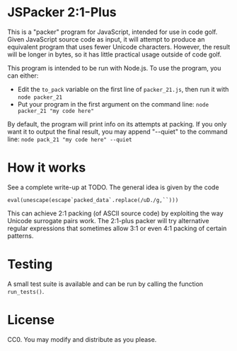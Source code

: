 # JSPacker 2:1-Plus

This is a "packer" program for JavaScript, intended for use in code golf. Given JavaScript source code as input, it will attempt to produce an equivalent program that uses fewer Unicode characters. However, the result will be longer in bytes, so it has little practical usage outside of code golf.

This program is intended to be run with Node.js. To use the program, you can either:
* Edit the `to_pack` variable on the first line of `packer_21.js`, then run it with `node packer_21`
* Put your program in the first argument on the command line: `node packer_21 "my code here"`

By default, the program will print info on its attempts at packing. If you only want it to output the final result, you may append "--quiet" to the command line: `node pack_21 "my code here" --quiet`

# How it works

See a complete write-up at TODO. The general idea is given by the code

```eval(unescape(escape`packed_data`.replace(/uD./g,``)))```

This can achieve 2:1 packing (of ASCII source code) by exploiting the way Unicode surrogate pairs work. The 2:1-plus packer will try alternative regular expressions that sometimes allow 3:1 or even 4:1 packing of certain patterns.

# Testing

A small test suite is available and can be run by calling the function `run_tests()`.

# License

CC0. You may modify and distribute as you please.
